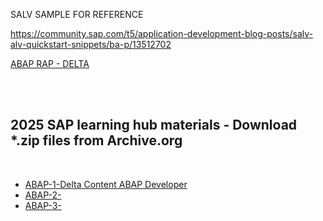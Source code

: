 SALV SAMPLE FOR REFERENCE 

https://community.sap.com/t5/application-development-blog-posts/salv-alv-quickstart-snippets/ba-p/13512702


[ABAP RAP - DELTA](https://github.com/SAP-samples/abap-platform-rap120?tab=readme-ov-file)

</br>
</br>

## 2025 SAP learning hub materials - Download *.zip files from Archive.org

</br>

- [ABAP-1-Delta Content ABAP Developer]()
- [ABAP-2-]()
- [ABAP-3-]()
